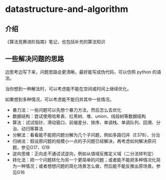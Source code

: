 # datastructure-and-algorithm

## 介绍
《算法竞赛进阶指南》笔记，也包括补充的算法知识

## 一些解决问题的思路

边思考边写下来，问题思路会更清晰。最好能写成伪代码，可以仿照 python 的语法。

当你想到一种解法时，可以考虑能不能在空间或时间上继续优化。

如果想到多种情况，可以考虑能不能归并其中一些情况。

- 暴力法：一些问题可以先想个暴力方法，然后怎么去优化
- 数据结构：尝试使用哈希表、红黑树、堆、union、线段树等数据结构
- 算法：试试指针、滑动窗口、前缀差分、排序、单调栈、单调队列、回溯、分治、动归等算法
- 分解法：看看能不能把问题分解为几个子问题，例如多路归并（E378）、分治
- 归纳法：假设原问题的规模小一点的子问题已经解决，再考虑如何解决原问题，参见G17、G19
- 逆向思维：正向走不通试试逆向，例如从值域反推定义域（二分法转判定）
- 转化法：把一个问题转化为另一个更简单的问题；或者能不能把多种情况化简为一种情况；或者想想问题的简化场景怎么做，然后能不能反推出原场景。参见G16
